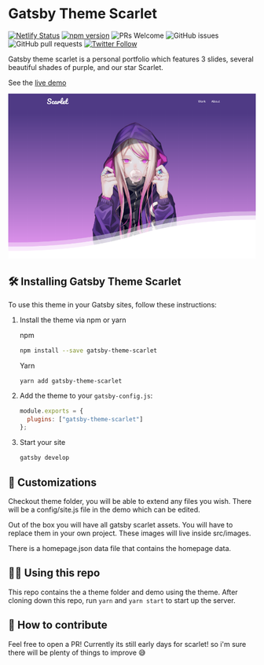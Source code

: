 # Gatsby Theme Scarlet

[![Netlify Status](https://api.netlify.com/api/v1/badges/977f7853-ebdf-4382-adde-d669c42e082b/deploy-status)](https://app.netlify.com/sites/gatsby-theme-scarlet/deploys) [![npm version](https://img.shields.io/npm/v/gatsby-theme-scarlet)](https://www.npmjs.com/package/gatsby-theme-scarlet) ![PRs Welcome](https://img.shields.io/badge/PRs-welcome-brightgreen.svg) ![GitHub issues](https://img.shields.io/github/issues-raw/arxchrono/gatsby-theme-scarlet.svg) ![GitHub pull requests](https://img.shields.io/github/issues-pr/arxchrono/gatsby-theme-scarlet.svg) [![Twitter Follow](https://img.shields.io/twitter/follow/devshaun.svg?style=social)](https://twitter.com/devshaun)

Gatsby theme scarlet is a personal portfolio which features 3 slides, several beautiful shades of purple, and our star Scarlet.

See the [live demo](https://gatsby-theme-scarlet.netlify.com/)

![ScarletPreview](https://raw.githubusercontent.com/ARXChrono/gatsby-theme-scarlet/master/screenshot.png)

 
## 🛠 Installing Gatsby Theme Scarlet

To use this theme in your Gatsby sites, follow these instructions:

1.  Install the theme via npm or yarn

    npm

    ```sh
    npm install --save gatsby-theme-scarlet
    ```

    Yarn

    ```
    yarn add gatsby-theme-scarlet
    ```

2.  Add the theme to your `gatsby-config.js`:

    ```js
    module.exports = {
      plugins: ["gatsby-theme-scarlet"]
    };
    ```

3.  Start your site
    ```sh
    gatsby develop
    ```

## 🎨 Customizations

Checkout theme folder, you will be able to extend any files you wish. There will be a config/site.js file in the demo which can be edited.

Out of the box you will have all gatsby scarlet assets. You will have to replace them in your own project. These images will live inside src/images.

There is a homepage.json data file that contains the homepage data.

## 👨‍🍳 Using this repo

This repo contains the a theme folder and demo using the theme. After cloning down this repo, run `yarn` and `yarn start` to start up the server.

## 💪 How to contribute

Feel free to open a PR! Currently its still early days for scarlet! so i'm sure there will be plenty of things to improve 😅
